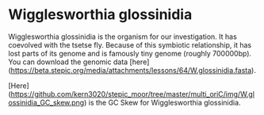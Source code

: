 Wigglesworthia glossinidia
==========================

Wigglesworthia glossinidia is the organism for our investigation. It
has coevolved with the tsetse fly. Because of this symbiotic
relationship, it has lost parts of its genome and is famously tiny
genome (roughly 700000bp). You can download the genomic data [here]
(https://beta.stepic.org/media/attachments/lessons/64/W.glossinidia.fasta).

[Here]
(https://github.com/kern3020/stepic_moor/tree/master/multi_oriC/img/W.glossinidia_GC_skew.png)
is the GC Skew for Wigglesworthia glossinidia.
